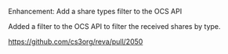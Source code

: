 Enhancement: Add a share types filter to the OCS API

Added a filter to the OCS API to filter the received shares by type.

https://github.com/cs3org/reva/pull/2050
